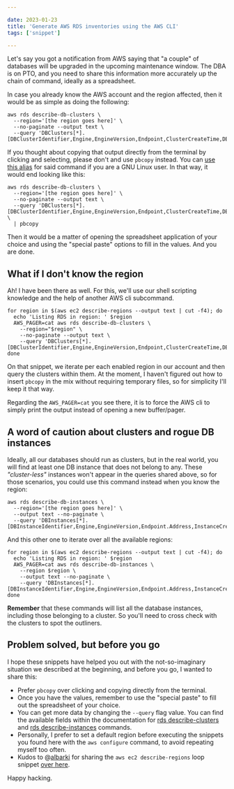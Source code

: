 ```yaml
---

date: 2023-01-23
title: 'Generate AWS RDS inventories using the AWS CLI'
tags: ['snippet']

---
```


<!--more-->

Let's say you got a notification from AWS saying that "a couple" of databases
will be upgraded in the upcoming maintenance window. The DBA is on PTO, and you
need to share this information more accurately up the chain of command, ideally
as a spreadsheet.

In case you already know the AWS account and the region affected, then it would
be as simple as doing the following:

```shell
aws rds describe-db-clusters \
  --region='[the region goes here]' \
  --no-paginate --output text \
  --query 'DBClusters[*].[DBClusterIdentifier,Engine,EngineVersion,Endpoint,ClusterCreateTime,DBClusterArn,Status]'
```

If you thought about copying that output directly from the terminal by clicking
and selecting, please don't and use `pbcopy` instead. You can [use this
alias](https://jossemargt.com/en/post/2022-02-13-pbpaste-pbcopy-in-gnu-linux/)
for said command if you are a GNU Linux user. In that way, it would end looking
like this:

```shell
aws rds describe-db-clusters \
  --region='[the region goes here]' \
  --no-paginate --output text \
  --query 'DBClusters[*].[DBClusterIdentifier,Engine,EngineVersion,Endpoint,ClusterCreateTime,DBClusterArn,Status]' \
  | pbcopy
```

Then it would be a matter of opening the spreadsheet application of your choice
and using the "special paste" options to fill in the values. And you are done.

## What if I don't know the region

Ah! I have been there as well. For this, we'll use our shell scripting knowledge
and the help of another AWS cli subcommand.

```shell
for region in $(aws ec2 describe-regions --output text | cut -f4); do
  echo 'Listing RDS in region: ' $region
  AWS_PAGER=cat aws rds describe-db-clusters \
    --region="$region" \
    --no-paginate --output text \
    --query 'DBClusters[*].[DBClusterIdentifier,Engine,EngineVersion,Endpoint,ClusterCreateTime,DBClusterArn,Status]'
done
```

On that snippet, we iterate per each enabled region in our account and then
query the clusters within them. At the moment, I haven't figured out how to
insert `pbcopy` in the mix without requiring temporary files, so for simplicity
I'll keep it that way.

Regarding the `AWS_PAGER=cat` you see there, it is to force the AWS cli to
simply print the output instead of opening a new buffer/pager.

## A word of caution about clusters and rogue DB instances

Ideally, all our databases should run as clusters, but in the real world, you
will find at least one DB instance that does not belong to any. These
_"cluster-less"_ instances won't appear in the queries shared above, so for
those scenarios, you could use this command instead when you know the region:

```shell
aws rds describe-db-instances \
  --region='[the region goes here]' \
  --output text --no-paginate \
  --query 'DBInstances[*].[DBInstanceIdentifier,Engine,EngineVersion,Endpoint.Address,InstanceCreateTime,DBInstanceArn,DBInstanceStatus]'
```

And this other one to iterate over all the available regions:

```shell
for region in $(aws ec2 describe-regions --output text | cut -f4); do
  echo 'Listing RDS in region: ' $region
  AWS_PAGER=cat aws rds describe-db-instances \
    --region $region \
    --output text --no-paginate \
    --query 'DBInstances[*].[DBInstanceIdentifier,Engine,EngineVersion,Endpoint.Address,InstanceCreateTime,DBInstanceArn,DBInstanceStatus]'
done
```

**Remember** that these commands will list all the database instances, including
those belonging to a cluster. So you'll need to cross check with the clusters to
spot the outliners.

## Problem solved, but before you go

I hope these snippets have helped you out with the not-so-imaginary situation we
described at the beginning, and before you go, I wanted to share this:

- Prefer `pbcopy` over clicking and copying directly from the terminal.
- Once you have the values, remember to use the "special paste" to fill out the
  spreadsheet of your choice.
- You can get more data by changing the `--query` flag value. You can find the
  available fields within the documentation for
  [rds describe-clusters](https://docs.aws.amazon.com/cli/latest/reference/rds/describe-db-clusters.html#output)
  and
  [rds describe-instances](https://docs.aws.amazon.com/cli/latest/reference/rds/describe-db-instances.html#output)
  commands.
- Personally, I prefer to set a default region before executing the snippets you
  found here with the `aws configure` command, to avoid repeating myself too
  often.
- Kudos to @[albarki](https://github.com/albarki) for sharing the
  `aws ec2 describe-regions` loop snippet
  [over here](https://gist.github.com/albarki/3588354ef11a137e199e29381fb07de1).

Happy hacking.
